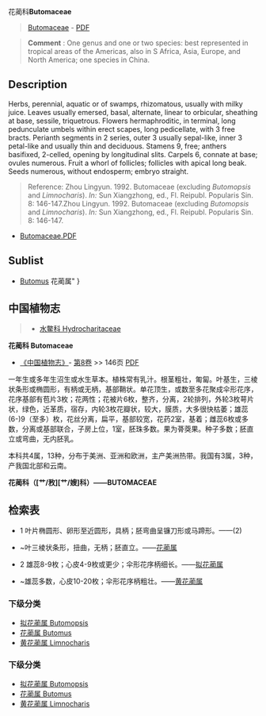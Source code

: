 花蔺科**Butomaceae**

> [Butomaceae](http://www.iplant.cn/info/Butomaceae?t=foc) - [PDF](http://www.iplant.cn/foc/pdf/Butomaceae.pdf)

> **Comment** : 
> One genus and one or two species: best represented in tropical areas of the Americas, also in S Africa, Asia, Europe, and North America; one species in China.

## Description

Herbs, perennial, aquatic or of swamps, rhizomatous, usually with milky juice. Leaves usually emersed, basal, alternate, linear to orbicular, sheathing at base, sessile, triquetrous. Flowers hermaphroditic, in terminal, long pedunculate umbels within erect scapes, long pedicellate, with 3 free bracts. Perianth segments in 2 series, outer 3 usually sepal-like, inner 3 petal-like and usually thin and deciduous. Stamens 9, free; anthers basifixed, 2-celled, opening by longitudinal slits. Carpels 6, connate at base; ovules numerous. Fruit a whorl of follicles; follicles with apical long beak. Seeds numerous, without endosperm; embryo straight.

> Reference: 
> Zhou Lingyun. 1992. Butomaceae (excluding *Butomopsis* and *Limnocharis*). *In:* Sun Xiangzhong, ed., Fl. Reipubl. Popularis Sin. 8: 146-147.Zhou Lingyun. 1992. Butomaceae (excluding *Butomopsis* and *Limnocharis*). *In:* Sun Xiangzhong, ed., Fl. Reipubl. Popularis Sin. 8: 146-147.

* [Butomaceae.PDF](http://www.iplant.cn/foc/pdf/Butomaceae.pdf)
## Sublist
* [Butomus](http://www.iplant.cn/info/Butomus?t=foc) 花蔺属"
}
## 中国植物志

> * [水鳖科  Hydrocharitaceae](http://www.iplant.cn/info/Hydrocharitaceae?t=z)

**花蔺科 Butomaceae**

* [《中国植物志》](http://www.iplant.cn/frps)- [第8卷](http://www.iplant.cn/frps/vol/8) >> 146页 [PDF](http://www.iplant.cn/frps/pdf/8/146z.pdf)

一年生或多年生沼生或水生草本。植株常有乳汁。根茎粗壮，匍匐。叶基生，三棱状条形或椭圆形，有柄或无柄，基部鞘状。单花顶生，或数至多花聚成伞形花序，花序基部有苞片3枚；花两性；花被片6枚，整齐，分离，2轮排列，外轮3枚萼片状，绿色，近革质，宿存，内轮3枚花瓣状，较大，膜质，大多很快枯萎；雄蕊 (6-)9（至多）枚，花丝分离，扁平，基部较宽，花药2室，基着；雌蕊6枚或多数，分离或基部联合，子房上位，1室，胚珠多数。果为蓇葖果。种子多数；胚直立或弯曲，无内胚乳。

本科共4属，13种，分布于美洲、亚洲和欧洲，主产美洲热带。我国有3属，3种，产我国北部和云南。

**花蔺科（[艹/敄][艹/嫂]科）——BUTOMACEAE**

## 检索表

* 1 叶片椭圆形、卵形至近圆形，具柄；胚弯曲呈镰刀形或马蹄形。——(2)
* ~叶三棱状条形，扭曲，无柄；胚直立。——[花蔺属](Butomus-花蔺属.md)

* 2 雄蕊8-9枚；心皮4-9枚或更少；伞形花序柄细长。——[拟花蔺属](Butomopsis-拟花蔺属.md)

* ~雄蕊多数，心皮10-20枚；伞形花序柄粗壮。——[黄花蔺属](http://www.iplant.cn/info/Limnocharis?t=z)

### 下级分类
* [拟花蔺属  Butomopsis](Butomopsis-拟花蔺属.md)
* [花蔺属  Butomus](Butomus-花蔺属.md)
* [黄花蔺属  Limnocharis](http://www.iplant.cn/info/Limnocharis?t=z)

### 下级分类
* [拟花蔺属  Butomopsis](http://www.iplant.cn/info/sp/Butomopsis?t=z)
* [花蔺属  Butomus](http://www.iplant.cn/info/sp/Butomus?t=z)
* [黄花蔺属  Limnocharis](http://www.iplant.cn/info/sp/Limnocharis?t=z)

